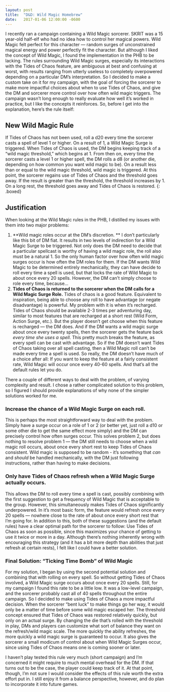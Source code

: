 ```yaml
---
layout: post
title:  "D&D: Wild Magic Homebrew"
date:   2017-01-06 12:00:00 -0600
---
```


I recently ran a campaign containing a Wild Magic sorcerer. SKЯIT was a 15 year-old half-elf who had no idea how to control her magical powers. Wild Magic felt perfect for this character — random surges of unconstrained magical energy and power perfectly fit the character. But although I liked the concept of Wild Magic, I found the implementation in the PHB to be lacking. The rules surrounding Wild Magic surges, especially its interactions with the Tides of Chaos feature, are ambiguous at best and confusing at worst, with results ranging from utterly useless to completely overpowered depending on a particular DM’s interpretation. So I decided to make a custom take on it for my campaign, with the goal of forcing the sorcerer to make more impactful choices about when to use Tides of Chaos, and give the DM and sorcerer more control over how often wild magic triggers. The campaign wasn’t long enough to really evaluate how well it’s worked in practice, but I like the concepts it reinforces. So, before I get into the explanation, here’s the rule itself:

## New Wild Magic Rule
If Tides of Chaos has not been used, roll a d20 every time the sorcerer casts a spell of level 1 or higher. On a result of 1, a Wild Magic Surge is triggered. When Tides of Chaos is used, the DM begins keeping track of a “wild magic threshold,” which begins at 1. From then on, every time the sorcerer casts a level 1 or higher spell, the DM rolls a d8 (or another die, depending on how common you want wild magic to be). On a result less than or equal to the wild magic threshold, wild magic is triggered. At this point, the sorcerer regains use of Tides of Chaos and the threshold goes away. If the result is greater than the threshold, the threshold increases by 1. On a long rest, the threshold goes away and Tides of Chaos is restored.
{: .boxed}

## Justification
When looking at the Wild Magic rules in the PHB, I distilled my issues with them into two major problems:

1. **Wild magic roles occur at the DM’s discretion. ** I don’t particularly like this bit of DM fiat. It results in two levels of indirection for a Wild Magic  Surge to be triggered. Not only does the DM need to decide that a particular spellcast is worthy of having a wild magic role, the roll also must be a natural 1. So the only human factor over how often wild magic surges occur is how often the DM roles for them. If the DM wants Wild Magic to be determined entirely mechanically, they can have decide to roll every time a spell is used, but that locks the rate of Wild Magic to about once every 20 spells. However, the DM can’t simply choose to role every time, because…
2. **Tides of Chaos is returned to the sorcerer when the DM calls for a Wild Magic Surge Role.** Tides of chaos is a good feature. Equivalent to inspiration, being able to choose any roll to have advantage (or negate disadvantage) is powerful. My problem with it is when it’s recharged. Tides of Chaos should be available 2-3 times per adventuring day, similar to most features that are recharged at a short rest (Wild Form, Action Surge, etc.). But the player doesn’t get choose when this feature is recharged — the DM does. And if the DM wants a wild magic surge about once every twenty spells, then the sorcerer gets the feature back _every time she uses a spell_. This pretty much breaks the feature, as every spell can be cast with advantage. So if the DM doesn’t want Tides of Chaos taking over all spell casting, then a Wild Magic roll can’t be made every time a spell is used. So really, the DM doesn’t have much of a choice after all: If you want to keep the feature at a fairly consistent rate, Wild Magic will occur once every 40-60 spells. And that’s all the default rules let you do.

There a couple of different ways to deal with the problem, of varying complexity and result. I chose a rather complicated solution to this problem, so I figured I should provide explanations of why none of the simpler solutions worked for me.

### Increase the chance of a Wild Magic Surge on each roll.
This is perhaps the most straightforward way to deal with the problem. Simply have a surge occur on a role of 1 or 2 (or better yet, just roll a d10 or some other die to get the same effect more simply) and the DM can precisely control how often surges occur. This solves problem 2, but does nothing to resolve problem 1 — the DM still needs to choose when a wild magic roll occurs, about once every short rest to keep Tides of Chaos consistent. Wild magic is supposed to be random - it’s something that _can_ and _should_ be handled mechanically, with the DM just following instructions, rather than having to make decisions.

### Only have Tides of Chaos refresh when a Wild Magic Surge actually occurs.
This allows the DM to roll every time a spell is cast, possibly combining with the first suggestion to get a frequency of Wild Magic that is acceptable to the group. However, this simultaneously makes Tides of Chaos significantly underpowered. In it’s most basic form, the feature would refresh once every 20 spells — nowhere close to the rate of about once every short rest that I’m going for. In addition to this, both of these suggestions (and the default rules) have a clear optimal path for the sorcerer to follow: Use Tides of Chaos as soon as possible, since this maximizes your chance of getting to use it twice or more in a day. Although there’s nothing inherently wrong with encouraging this strategy (and it has a bit more depth than abilities that just refresh at certain rests), I felt like I could have a better solution.

### Final Solution: “Ticking Time Bomb” of Wild Magic
For my solution, I began by using the second potential solution and combining that with rolling on every spell. So without getting Tides of Chaos involved, a Wild Magic surge occurs about once every 20 spells. Still, for my campaign I found this rate to be a little low. It was a low-level campaign, and the sorcerer probably cast all of 40 spells throughout the entire campaign. So I decided to make using Tides of Chaos a more impactful decision. When the sorcerer “bent luck” to make things go her way, it would only be a matter of time before some wild magic escaped her. The threshold concept ensured that Tides of Chaos was restored relatively quickly, but only on an actual surge. By changing the die that’s rolled with the threshold in play, DMs and players can customize what sort of balance they want on the refresh/wild magic scale. The more quickly the ability refreshes, the more quickly a wild magic surge is guaranteed to occur. It also gives the sorcerer a small modicum of control about when Wild Magic Surges occur, since using Tides of Chaos means one is coming sooner or later.

I haven’t play tested this rule very much (short campaign) and I’m concerned it might require to much mental overhead for the DM. If that turns out to be the case, the player could keep track of it. At that point, though, I’m not sure I would consider the effects of this rule worth the extra effort put in. I still enjoy it from a balance perspective, however, and do plan to incorporate it into future games.
